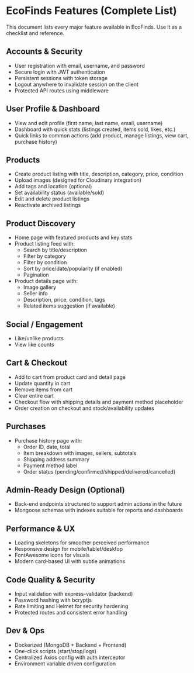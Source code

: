 # EcoFinds Features (Complete List)

This document lists every major feature available in EcoFinds. Use it as a checklist and reference.

## Accounts & Security
- User registration with email, username, and password
- Secure login with JWT authentication
- Persistent sessions with token storage
- Logout anywhere to invalidate session on the client
- Protected API routes using middleware

## User Profile & Dashboard
- View and edit profile (first name, last name, email, username)
- Dashboard with quick stats (listings created, items sold, likes, etc.)
- Quick links to common actions (add product, manage listings, view cart, purchase history)

## Products
- Create product listing with title, description, category, price, condition
- Upload images (designed for Cloudinary integration)
- Add tags and location (optional)
- Set availability status (available/sold)
- Edit and delete product listings
- Reactivate archived listings

## Product Discovery
- Home page with featured products and key stats
- Product listing feed with:
  - Search by title/description
  - Filter by category
  - Filter by condition
  - Sort by price/date/popularity (if enabled)
  - Pagination
- Product details page with:
  - Image gallery
  - Seller info
  - Description, price, condition, tags
  - Related items suggestion (if available)

## Social / Engagement
- Like/unlike products
- View like counts

## Cart & Checkout
- Add to cart from product card and detail page
- Update quantity in cart
- Remove items from cart
- Clear entire cart
- Checkout flow with shipping details and payment method placeholder
- Order creation on checkout and stock/availability updates

## Purchases
- Purchase history page with:
  - Order ID, date, total
  - Item breakdown with images, sellers, subtotals
  - Shipping address summary
  - Payment method label
  - Order status (pending/confirmed/shipped/delivered/cancelled)

## Admin-Ready Design (Optional)
- Back-end endpoints structured to support admin actions in the future
- Mongoose schemas with indexes suitable for reports and dashboards

## Performance & UX
- Loading skeletons for smoother perceived performance
- Responsive design for mobile/tablet/desktop
- FontAwesome icons for visuals
- Modern card-based UI with subtle animations

## Code Quality & Security
- Input validation with express-validator (backend)
- Password hashing with bcryptjs
- Rate limiting and Helmet for security hardening
- Protected routes and consistent error handling

## Dev & Ops
- Dockerized (MongoDB + Backend + Frontend)
- One-click scripts (start/stop/logs)
- Centralized Axios config with auth interceptor
- Environment variable driven configuration
